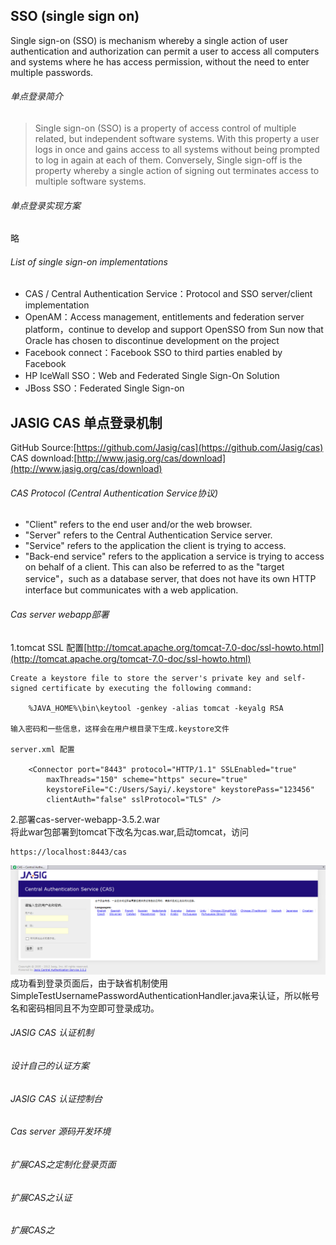 ## SSO (single sign on)
Single sign-on (SSO) is mechanism whereby a single action of user authentication and authorization can permit a user to access all computers and systems where he has access permission, without the need to enter multiple passwords.  

###### 单点登录简介
> Single sign-on (SSO) is a property of access control of multiple related, but independent software systems. 
> With this property a user logs in once and gains access to all systems without being prompted to log in 
> again at each of them. Conversely, Single sign-off is the property whereby a single action of signing out 
> terminates access to multiple software systems.  

###### 单点登录实现方案
略

###### List of single sign-on implementations
* CAS / Central Authentication Service：Protocol and SSO server/client implementation  
* OpenAM：Access management, entitlements and federation server platform，continue to develop and support OpenSSO from Sun now that Oracle has chosen to discontinue development on the project
* Facebook connect：Facebook SSO to third parties enabled by Facebook  
* HP IceWall SSO：Web and Federated Single Sign-On Solution  
* JBoss SSO：Federated Single Sign-on  

## JASIG CAS‎ 单点登录机制

GitHub Source:[https://github.com/Jasig/cas](https://github.com/Jasig/cas)  
CAS download:[http://www.jasig.org/cas/download](http://www.jasig.org/cas/download)  

###### CAS Protocol (Central Authentication Service协议)

* "Client" refers to the end user and/or the web browser.
* "Server" refers to the Central Authentication Service server.
* "Service" refers to the application the client is trying to access.
* "Back-end service" refers to the application a service is trying to access on behalf of a client. This can also be referred to as the "target service"，such as a database server, that does not have its own HTTP interface but communicates with a web application.

###### Cas server webapp部署
1.tomcat SSL 配置[http://tomcat.apache.org/tomcat-7.0-doc/ssl-howto.html](http://tomcat.apache.org/tomcat-7.0-doc/ssl-howto.html)  

    Create a keystore file to store the server's private key and self-signed certificate by executing the following command:  

        %JAVA_HOME%\bin\keytool -genkey -alias tomcat -keyalg RSA

    输入密码和一些信息，这样会在用户根目录下生成.keystore文件  

    server.xml 配置

        <Connector port="8443" protocol="HTTP/1.1" SSLEnabled="true"
            maxThreads="150" scheme="https" secure="true"
            keystoreFile="C:/Users/Sayi/.keystore" keystorePass="123456"
            clientAuth="false" sslProtocol="TLS" />  

2.部署cas-server-webapp-3.5.2.war  
将此war包部署到tomcat下改名为cas.war,启动tomcat，访问

    https://localhost:8443/cas
![](cas-login.png)
成功看到登录页面后，由于缺省机制使用
SimpleTestUsernamePasswordAuthenticationHandler.java来认证，所以帐号名和密码相同且不为空即可登录成功。

###### JASIG CAS‎ 认证机制


###### 设计自己的认证方案
###### JASIG CAS‎ 认证控制台
###### Cas server 源码开发环境
###### 扩展CAS之定制化登录页面
###### 扩展CAS之认证
###### 扩展CAS之









